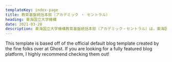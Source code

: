 ```yaml
---
templateKey: index-page
title: 教育基盤統括本部（アカデミック ・ セントラル）
heading: 東海国立大学機構
date: 2021-03-28
description: 東海国立大学機構教育基盤統括本部（アカデミック・セントラル）は，東海国立大学機構全体の教育の共同基盤整備の企画立案、両大学に共通する人材育成の企画立案を行う組織です．
---
```


This template is based off of the official default blog template created by the fine folks over at Ghost. If you are looking for a fully featured blog platform, I highly recommend checking them out!
